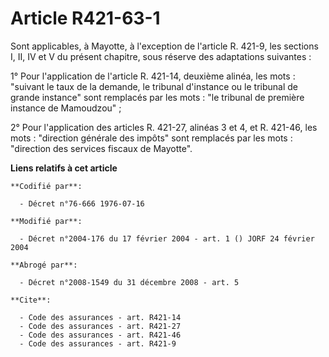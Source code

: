 # Article R421-63-1

Sont applicables, à Mayotte, à l'exception de l'article R. 421-9, les sections I, II, IV et V du présent chapitre, sous
réserve des adaptations suivantes :

1° Pour l'application de l'article R. 421-14, deuxième alinéa, les mots : "suivant le taux de la demande, le tribunal
d'instance ou le tribunal de grande instance" sont remplacés par les mots : "le tribunal de première instance de Mamoudzou" ;

2° Pour l'application des articles R. 421-27, alinéas 3 et 4, et R. 421-46, les mots : "direction générale des impôts" sont
remplacés par les mots : "direction des services fiscaux de Mayotte".

**Liens relatifs à cet article**

	**Codifié par**:

	  - Décret n°76-666 1976-07-16

	**Modifié par**:

	  - Décret n°2004-176 du 17 février 2004 - art. 1 () JORF 24 février 2004

	**Abrogé par**:

	  - Décret n°2008-1549 du 31 décembre 2008 - art. 5

	**Cite**:

	  - Code des assurances - art. R421-14
	  - Code des assurances - art. R421-27
	  - Code des assurances - art. R421-46
	  - Code des assurances - art. R421-9

